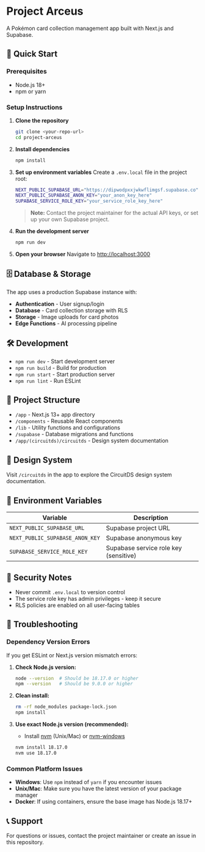 # Project Arceus

A Pokémon card collection management app built with Next.js and Supabase.

## 🚀 Quick Start

### Prerequisites
- Node.js 18+ 
- npm or yarn

### Setup Instructions

1. **Clone the repository**
   ```bash
   git clone <your-repo-url>
   cd project-arceus
   ```

2. **Install dependencies**
   ```bash
   npm install
   ```

3. **Set up environment variables**
   Create a `.env.local` file in the project root:
   ```bash
   NEXT_PUBLIC_SUPABASE_URL="https://dipwodpxxjwkwflimgsf.supabase.co"
   NEXT_PUBLIC_SUPABASE_ANON_KEY="your_anon_key_here"
   SUPABASE_SERVICE_ROLE_KEY="your_service_role_key_here"
   ```
   
   > **Note:** Contact the project maintainer for the actual API keys, or set up your own Supabase project.

4. **Run the development server**
   ```bash
   npm run dev
   ```

5. **Open your browser**
   Navigate to [http://localhost:3000](http://localhost:3000)

## 🗄️ Database & Storage

The app uses a production Supabase instance with:
- **Authentication** - User signup/login
- **Database** - Card collection storage with RLS
- **Storage** - Image uploads for card photos
- **Edge Functions** - AI processing pipeline

## 🛠️ Development

- `npm run dev` - Start development server
- `npm run build` - Build for production
- `npm run start` - Start production server
- `npm run lint` - Run ESLint

## 📁 Project Structure

- `/app` - Next.js 13+ app directory
- `/components` - Reusable React components
- `/lib` - Utility functions and configurations
- `/supabase` - Database migrations and functions
- `/app/(circuitds)/circuitds` - Design system documentation

## 🎨 Design System

Visit `/circuitds` in the app to explore the CircuitDS design system documentation.

## 🔐 Environment Variables

| Variable | Description |
|----------|-------------|
| `NEXT_PUBLIC_SUPABASE_URL` | Supabase project URL |
| `NEXT_PUBLIC_SUPABASE_ANON_KEY` | Supabase anonymous key |
| `SUPABASE_SERVICE_ROLE_KEY` | Supabase service role key (sensitive) |

## 🚨 Security Notes

- Never commit `.env.local` to version control
- The service role key has admin privileges - keep it secure
- RLS policies are enabled on all user-facing tables

## 🐛 Troubleshooting

### Dependency Version Errors
If you get ESLint or Next.js version mismatch errors:

1. **Check Node.js version:**
   ```bash
   node --version  # Should be 18.17.0 or higher
   npm --version   # Should be 9.0.0 or higher
   ```

2. **Clean install:**
   ```bash
   rm -rf node_modules package-lock.json
   npm install
   ```

3. **Use exact Node.js version (recommended):**
   - Install [nvm](https://github.com/nvm-sh/nvm) (Unix/Mac) or [nvm-windows](https://github.com/coreybutler/nvm-windows)
   ```bash
   nvm install 18.17.0
   nvm use 18.17.0
   ```

### Common Platform Issues
- **Windows**: Use `npm` instead of `yarn` if you encounter issues
- **Unix/Mac**: Make sure you have the latest version of your package manager
- **Docker**: If using containers, ensure the base image has Node.js 18.17+

## 📞 Support

For questions or issues, contact the project maintainer or create an issue in this repository.
